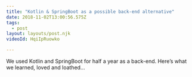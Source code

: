 ```yaml
---
title: "Kotlin & SpringBoot as a possible back-end alternative"
date: 2018-11-02T13:00:56.575Z
tags:
  - post
layout: layouts/post.njk
videoId: HqiIpRuowko

---
```


We used Kotlin and SpringBoot for half a year as a back-end. Here’s what we learned, loved and loathed...
